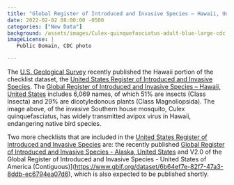 ```yaml
---
title: "Global Register of Introduced and Invasive Species – Hawaii, United States, checklist dataset published" 
date: 2022-02-02 08:00:00 -0500 
categories: ["New Data"] 
background: /assets/images/Culex-quinquefasciatus-adult-blue-large-cdc.jpg
imageLicense: | 
   Public Domain, CDC photo

--- 
```


The [U.S. Geological Survey](https://www.usgs.gov) recently published the Hawaii portion of the checklist dataset, the [United States Register of Introduced and Invasive Species](https://doi.org/10.5066/P95XL09Q). The [Global Register of Introduced and Invasive Species – Hawaii, United States](https://www.gbif.org/dataset/88450a8e-e1e8-4a03-84d8-d6bf6ace795a) includes 6,069 names, of which 51% are insects (Class Insecta) and 29% are dicotyledonous plants (Class Magnoliopsida). The image above, of the invasive Southern house mosquito, Culex quinquefasciatus, has widely transmitted avipox virus in Hawaii, endangering native bird species. 

Two more checklists that are included in the [United States Register of Introduced and Invasive Species](https://doi.org/10.5066/P95XL09Q) are: the recently published [Global Register of Introduced and Invasive Species - Alaska, United States](https://www.gbif.org/dataset/5da91f1c-9a80-40c3-9472-d8bef3b5a8d6) and V2.0 of the Global Register of Introduced and Invasive Species - United States of America (Contiguous)](https://www.gbif.org/dataset/6b64ef7e-82f7-47a3-8ddb-ec6794ea07d6), which is also expected to be published shortly. 
